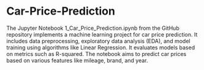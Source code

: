 # Car-Price-Prediction

The Jupyter Notebook 1_Car_Price_Prediction.ipynb from the GitHub repository implements a machine learning project for car price prediction. It includes data preprocessing, exploratory data analysis (EDA), and model training using algorithms like Linear Regression. It evaluates models based on metrics such as  R-squared. The notebook aims to predict car prices based on various features like mileage, brand, and year.
